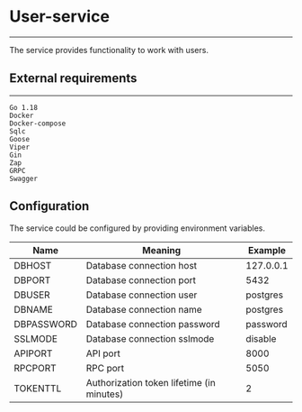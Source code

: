 # User-service

***
The service provides functionality to work with users.

## External requirements

***

    Go 1.18
    Docker
    Docker-compose
    Sqlc
    Goose
    Viper
    Gin
    Zap
    GRPC
    Swagger

## Configuration

The service could be configured by providing environment variables.

| Name        | Meaning                                   | Example   |
|-------------|-------------------------------------------|-----------|
| DBHOST      | Database connection host                  | 127.0.0.1 |
| DBPORT      | Database connection port                  | 5432      |
| DBUSER      | Database connection user                  | postgres  |
| DBNAME      | Database connection name                  | postgres  |
| DBPASSWORD  | Database connection password              | password  |
| SSLMODE     | Database connection sslmode               | disable   |
| APIPORT     | API port                                  | 8000      |
| RPCPORT     | RPC port                                  | 5050      |
| TOKENTTL    | Authorization token lifetime (in minutes) | 2         |
